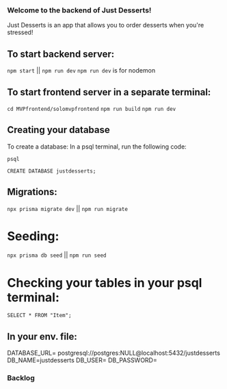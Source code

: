 ### Welcome to the backend of Just Desserts! 

Just Desserts is an app that allows you to order desserts when you're stressed! 

## To start backend server:
`npm start` || `npm run dev` 
`npm run dev` is for nodemon 


## To start frontend server in a separate terminal: 

`cd MVPfrontend/solomvpfrontend`
`npm run build`
`npm run dev`

## Creating your database 

To create a database: 
In a psql terminal, run the following code: 

`psql` 

`CREATE DATABASE justdesserts; `

## Migrations:

`npx prisma migrate dev` || `npm run migrate`

# Seeding:

`npx prisma db seed` || `npm run seed`


# Checking your tables in your psql terminal:

`SELECT * FROM "Item";`


## In your env. file: 

DATABASE_URL= postgresql://postgres:NULL@localhost:5432/justdesserts
DB_NAME=justdesserts
DB_USER=
DB_PASSWORD=


### Backlog 

